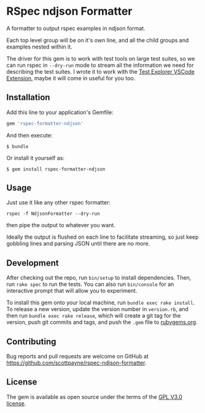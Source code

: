 # RSpec ndjson Formatter

A formatter to output rspec examples in ndjson format.

Each top level group will be on it's own line, and all the child groups and examples
nested within it.

The driver for this gem is to work with test tools on large test suites, so we can run
rspec in `--dry-run` mode to stream all the information we need for describing the test
suites. I wrote it to work with the [Test Explorer VSCode Extension](https://github.com/hbenl/vscode-test-explorer), maybe it will come in useful for you too.

## Installation

Add this line to your application's Gemfile:

```ruby
gem 'rspec-formatter-ndjson'
```

And then execute:

    $ bundle

Or install it yourself as:

    $ gem install rspec-formatter-ndjson

## Usage

Just use it like any other rspec formatter:

```
rspec -f NdjsonFormatter --dry-run
```

then pipe the output to whatever you want.

Ideally the output is flushed on each line to facilitate streaming, so just keep gobbling lines and parsing JSON until there are no more.

## Development

After checking out the repo, run `bin/setup` to install dependencies. Then, run `rake spec` to run the tests. You can also run `bin/console` for an interactive prompt that will allow you to experiment.

To install this gem onto your local machine, run `bundle exec rake install`. To release a new version, update the version number in `version.rb`, and then run `bundle exec rake release`, which will create a git tag for the version, push git commits and tags, and push the `.gem` file to [rubygems.org](https://rubygems.org).

## Contributing

Bug reports and pull requests are welcome on GitHub at https://github.com/scottpayne/rspec-ndjson-formatter.

## License

The gem is available as open source under the terms of the [GPL V3.0 license](https://opensource.org/licenses/MIT).
